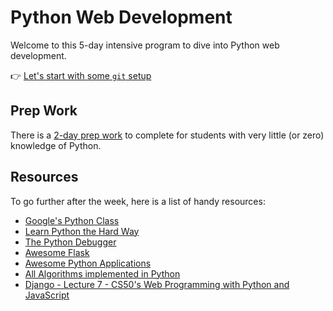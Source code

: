 # Python Web Development

Welcome to this 5-day intensive program to dive into Python web development.

👉 [Let's start with some `git` setup](00-Setup/README.md)

## Prep Work

There is a [2-day prep work](https://gist.github.com/ssaunier/5a7d5de59328bc243250d5e73eee63ed) to complete for students with very little (or zero) knowledge of Python.

## Resources

To go further after the week, here is a list of handy resources:

- [Google's Python Class](https://developers.google.com/edu/python/)
- [Learn Python the Hard Way](https://learnpythonthehardway.org/python3/)
- [The Python Debugger](https://docs.python.org/3.8/library/pdb.html)
- [Awesome Flask](https://github.com/humiaozuzu/awesome-flask)
- [Awesome Python Applications](https://github.com/mahmoud/awesome-python-applications)
- [All Algorithms implemented in Python](https://github.com/TheAlgorithms/Python)
- [Django - Lecture 7 - CS50's Web Programming with Python and JavaScript](https://www.youtube.com/watch?v=KX3S2TF7ueU)
